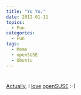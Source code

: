 ```yaml
---
title: "Yo Yo."
date: 2012-01-11
topics:
  - Fun
categories:
  - Fun
tags:
  - Meme
  - openSUSE
  - Ubuntu
---
```

# 

[Actually][1], I [love][2] [openSUSE][3] :-)

 [1]: http://castrojo.tumblr.com/post/15671239355
 [2]: http://om26er.wordpress.com/2012/01/10/yo/
 [3]: http://www.jonobacon.org/2012/01/11/yo/
